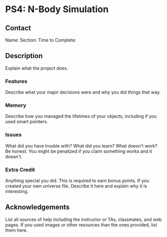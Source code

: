 # PS4: N-Body Simulation

## Contact

Name:
Section:
Time to Complete:

## Description

Explain what the project does.

### Features

Describe what your major decisions were and why you did things that way.

### Memory

Describe how you managed the lifetimes of your objects, including if you used smart pointers.

### Issues

What did you have trouble with? What did you learn? What doesn't work? Be honest. You might be penalized if you claim something works and it doesn't.

### Extra Credit

Anything special you did. This is required to earn bonus points.
If you created your own universe file. Describe it here and explain why it is interesting.

## Acknowledgements

List all sources of help including the instructor or TAs, classmates, and web pages.
If you used images or other resources than the ones provided, list them here.
